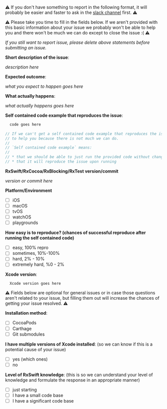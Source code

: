 
:warning: If you don't have something to report in the following format, it will probably be easier and faster to ask in the [slack channel](http://rxswift-slack.herokuapp.com/) first. :warning: 

:warning: Please take you time to fill in the fields below. If we aren't provided with this basic information about your issue we probably won't be able to help you and there won't be much we can do except to close the issue :( :warning:

*If you still want to report issue, please delete above statements before submitting an issue.*

**Short description of the issue**:

  _description here_

**Expected outcome**:

  _what you expect to happen goes here_

**What actually happens**:

  _what actually happens goes here_

**Self contained code example that reproduces the issue**:

```swift
  code goes here
  
// If we can't get a self contained code example that reproduces the issue, there is a big chance we won't be able
// to help you because there is not much we can do.
//
// `Self contained code example` means:
//
// * that we should be able to just run the provided code without changing it.
// * that it will reproduce the issue upon running
```

**RxSwift/RxCocoa/RxBlocking/RxTest version/commit**

  _version or commit here_

**Platform/Environment**

  - [ ] iOS
  - [ ] macOS
  - [ ] tvOS
  - [ ] watchOS
  - [ ] playgrounds

**How easy is to reproduce? (chances of successful reproduce after running the self contained code)**

  - [ ] easy, 100% repro
  - [ ] sometimes, 10%-100%
  - [ ] hard, 2% - 10%
  - [ ] extremely hard, %0 - 2%

**Xcode version**:

```
  Xcode version goes here
```

:warning: Fields below are optional for general issues or in case those questions aren't related to your issue, but filling them out will increase the chances of getting your issue resolved. :warning:

**Installation method**:
  - [ ] CocoaPods
  - [ ] Carthage
  - [ ] Git submodules

**I have multiple versions of Xcode installed**:
  (so we can know if this is a potential cause of your issue)
  - [ ] yes (which ones)
  - [ ] no

**Level of RxSwift knowledge**:
  (this is so we can understand your level of knowledge
    and formulate the response in an appropriate manner)
  - [ ] just starting
  - [ ] I have a small code base
  - [ ] I have a significant code base
